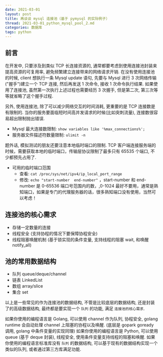 ```yaml
---
date: 2021-03-01
layout: post
title: 再谈谈 mysql 连接池（基于 pymysql 的实际例子）
thread: 2021-03-01_python_mysql_pool_2.md
categories: 数据库
tags: python
---
```


## 前言

在开发中, 只要涉及到类似 TCP 长连接资源的, 通常都要考虑到使用连接池封装来提高资源的可复用率, 避免频繁建立连接带来的网络请求开销.
在没有使用连接池的时候, client 想执行一条 Mysql update 语句, 先要与 Mysql 进行 3 次网络传输("握手")建立一个 TCP 连接, 然后再发送 1 次命令,
接收 1 次命令执行结果. 如果使用了连接池, 虽然第一次执行上述过程也需要经历 3 次握手, 但是第二次, 第三次等等就省略了这个握手过程.

另外, 使用连接池, 除了可以减少网络交互的时间消耗, 更重要的是 TCP 连接数是有限制的. 当你的服务要面临短时间高并发请求的时候(比如突刺流量), 连接数很容易超出限制抛出错误.

- Mysql 最大连接数限制: `show variables like '%max_connections%';`
- 服务器文件描述符数量限制: `ulimit -n`
  
题外话, 模拟测试的朋友还要注意本地临时端口的限制. TCP 客户端连接服务端的时候，需要获取本地的临时端口，传输层协议限制了最多只有 65535 个端口, 不少都预先占用了.

- 可用的临时端口范围
  - 查看: `cat /proc/sys/net/ipv4/ip_local_port_range`
  - 修改: `echo "start-number  end-number"` ，start-number 和 end-number 是 0-65536 端口号范围内的数，,0-1024 最好不要用，通常是熟知端口，如果是专门的代理服务器的话，很多熟知端口没有使用，当然可以考虑！
    

## 连接池的核心需求

- 存储一定数量的连接
- 线程安全 (支持协程的情况下要保障协程安全)
- 线程阻塞唤醒机制 (基于锁实现的条件变量, 支持线程的阻塞 wait, 和唤醒 notify_all) 


## 池的常用数据结构

- 队列 queue/deque/channel
- 链表 LinkedList
- 数组 array/slice
- 集合 set

以上是一些常见的作为连接池的数据结构, 不管是比较底层的数据结构, 还是封装了的高级数据结构, 最终都是要实现一个 `队列` 的功能, 满足 `连接池的核心需求`.

如果你使用的编程语言是 Golang, 可以使用 channel 作为队列, 协程安全, golang runtime 会自动处理 channel 上阻塞的协程以及唤醒. (底层是 gopark goready 调用, golang 中条件变量的实现同理)
如果你使用的编程语言是 Python, 可以使用 queue (基于 deque 封装), 线程安全, 使用条件变量支持线程的阻塞和唤醒.
如果你使用的编程语言标准库没有 `队列` 的数据结构, 可以基于现有的数据结构实现一个类似的队列, 或者通过第三方库满足功能.




















